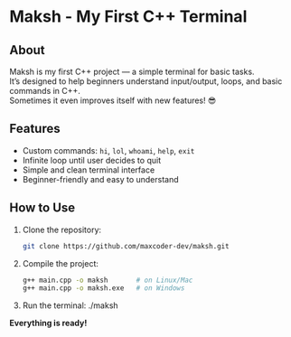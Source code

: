 # Maksh - My First C++ Terminal

## About
Maksh is my first C++ project — a simple terminal for basic tasks.  
It’s designed to help beginners understand input/output, loops, and basic commands in C++.  
Sometimes it even improves itself with new features! 😎

## Features
- Custom commands: `hi`, `lol`, `whoami`, `help`, `exit`
- Infinite loop until user decides to quit
- Simple and clean terminal interface
- Beginner-friendly and easy to understand

## How to Use
1. Clone the repository:
   ```bash
   git clone https://github.com/maxcoder-dev/maksh.git

2. Compile the project:
   ```bash
   g++ main.cpp -o maksh       # on Linux/Mac
   g++ main.cpp -o maksh.exe   # on Windows
   
3. Run the terminal:
  ./maksh

**Everything is ready!**

